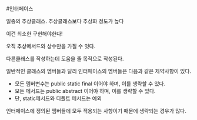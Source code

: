 #인터페이스

일종의 추상클래스. 추상클래스보다 추상화 정도가 높다

이건 최소한 구현해야한다!

오직 추상메서드와 상수만을 가질 수 잇다. 

다른클래스를 작성하는데 도움을 줄 목적으로 작성된다. 

일반적인 클래스의 멤버들과 달리 인터페이스의 멤버들은 다음과 같은 제약사항이 있다. 
 
- 모든 멤버변수는 public static final 이어야 하며, 이를 생략할 수 있다.
- 모든 메서드는 public abstract 이어야 하며, 이를 생략할 수 있다.
- 단, static메서드와 디폴트 메서드는 예외 

인터페이스에 정의된 멤버들에 모두 적용되는 사항이기 때문에 생략되는 경우가 많다. 



